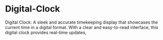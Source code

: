 # Digital-Clock
Digital Clock: A sleek and accurate timekeeping display that showcases the current time in a digital format. With a clear and easy-to-read interface, this digital clock provides real-time updates, 

